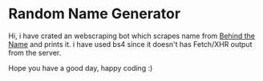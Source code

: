 # Random Name Generator #

Hi, i have crated an webscraping bot which scrapes name from [Behind the Name](https://www.behindthename.com/) and prints it. i have used bs4 since it doesn't has Fetch/XHR output from the server.

Hope you have a good day, happy coding :)